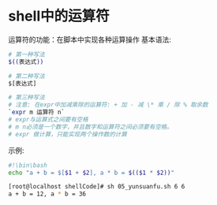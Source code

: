 # shell中的运算符
运算符的功能：在脚本中实现各种运算操作
基本语法:
```bash
# 第一种写法
$((表达式))

# 第二种写法
$[表达式]

# 第三种写法
# 注意: 在expr中加减乘除的运算符: + 加 - 减 \* 乘 / 除 % 取余数
`expr m 运算符 n`
# expr与运算式之间要有空格
# m n必须是一个数字，并且数字和运算符之间必须要有空格。
# expr 做计算，只能实现两个操作数的计算
```

示例:

```bash
#!\bin\bash
echo "a + b = $[$1 + $2], a * b = $(($1 * $2))"
```

```bash
[root@localhost shellCode]# sh 05_yunsuanfu.sh 6 6
a + b = 12, a * b = 36
```
